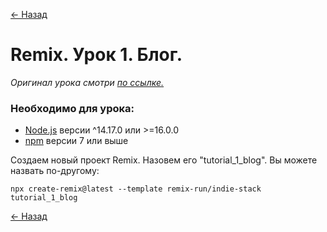[<- Назад](../README.md)

# Remix. Урок 1. Блог.

*Оригинал урока смотри [по ссылке.](https://remix.run/docs/en/v1/tutorials/blog)*

### Необходимо для урока:
* [Node.js](https://nodejs.org/) версии ^14.17.0 или >=16.0.0
* [npm](https://www.npmjs.com/) версии 7 или выше

Создаем новый проект Remix. Назовем его "tutorial_1_blog". Вы можете назвать по-другому:

```shell
npx create-remix@latest --template remix-run/indie-stack tutorial_1_blog
```

[<- Назад](../README.md)